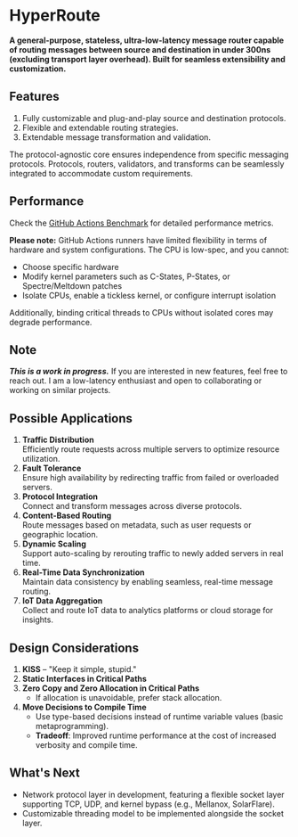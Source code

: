 # HyperRoute
**A general-purpose, stateless, ultra-low-latency message router capable of routing messages between source and destination in under 300ns (excluding transport layer overhead). Built for seamless extensibility and customization.**

## Features
1. Fully customizable and plug-and-play source and destination protocols.
2. Flexible and extendable routing strategies.
3. Extendable message transformation and validation.
   
The protocol-agnostic core ensures independence from specific messaging protocols. Protocols, routers, validators, and transforms can be seamlessly integrated to accommodate custom requirements.

## Performance  
Check the [GitHub Actions Benchmark](https://github.com/m3janitha2/HyperRoute/actions) for detailed performance metrics.  

**Please note:** GitHub Actions runners have limited flexibility in terms of hardware and system configurations. The CPU is low-spec, and you cannot:  
- Choose specific hardware  
- Modify kernel parameters such as C-States, P-States, or Spectre/Meltdown patches  
- Isolate CPUs, enable a tickless kernel, or configure interrupt isolation  

Additionally, binding critical threads to CPUs without isolated cores may degrade performance.

## Note
**_This is a work in progress._** If you are interested in new features, feel free to reach out. I am a low-latency enthusiast and open to collaborating or working on similar projects.

## Possible Applications  
1. **Traffic Distribution**  
   Efficiently route requests across multiple servers to optimize resource utilization.  
2. **Fault Tolerance**  
   Ensure high availability by redirecting traffic from failed or overloaded servers.  
3. **Protocol Integration**  
   Connect and transform messages across diverse protocols.  
4. **Content-Based Routing**  
   Route messages based on metadata, such as user requests or geographic location.  
5. **Dynamic Scaling**  
   Support auto-scaling by rerouting traffic to newly added servers in real time.  
6. **Real-Time Data Synchronization**  
   Maintain data consistency by enabling seamless, real-time message routing.  
7. **IoT Data Aggregation**  
   Collect and route IoT data to analytics platforms or cloud storage for insights.

## Design Considerations  
1. **KISS** – "Keep it simple, stupid."  
2. **Static Interfaces in Critical Paths**  
3. **Zero Copy and Zero Allocation in Critical Paths**  
   - If allocation is unavoidable, prefer stack allocation.  
4. **Move Decisions to Compile Time**  
   - Use type-based decisions instead of runtime variable values (basic metaprogramming).  
   - **Tradeoff**: Improved runtime performance at the cost of increased verbosity and compile time.
  
## What's Next
- Network protocol layer in development, featuring a flexible socket layer supporting TCP, UDP, and kernel bypass (e.g., Mellanox, SolarFlare).
- Customizable threading model to be implemented alongside the socket layer.
